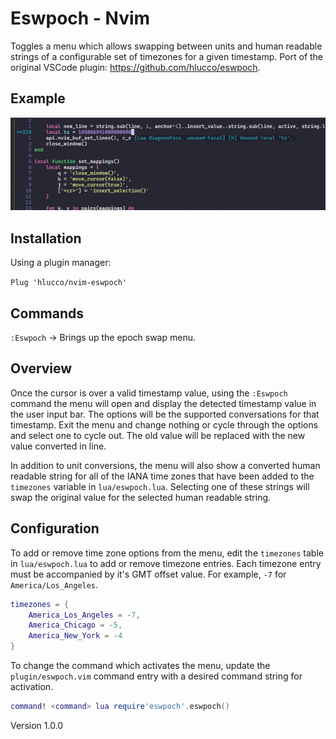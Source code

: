 # Eswpoch - Nvim

Toggles a menu which allows swapping between units and human readable strings of a configurable set of timezones
for a given timestamp. Port of the original VSCode plugin: https://github.com/hlucco/eswpoch.

## Example

![example gif](https://raw.githubusercontent.com/hlucco/nvim-eswpoch/master/example.gif)

## Installation

Using a plugin manager:

`Plug 'hlucco/nvim-eswpoch'`

## Commands

`:Eswpoch` -> Brings up the epoch swap menu.

## Overview

Once the cursor is over a valid timestamp value, using the `:Eswpoch` command the menu will open
and display the detected timestamp value in the user input bar. The options will be the supported conversations for that timestamp. Exit the menu and 
change nothing or cycle through the options and select one to cycle out. The old value will be replaced with the new value converted in line.

In addition to unit conversions, the menu will also show a converted human readable string for all of the IANA time zones that have been added to the
`timezones` variable in `lua/eswpoch.lua`. Selecting one of these strings will swap the original value for the selected human readable string. 

## Configuration

To add or remove time zone options from the menu, edit the `timezones` table in `lua/eswpoch.lua` to add
or remove timezone entries. Each timezone entry must be accompanied by it's GMT offset value. For example,
`-7` for `America/Los_Angeles`.

```lua
timezones = {
    America_Los_Angeles = -7,
    America_Chicago = -5,
    America_New_York = -4
}
```

To change the command which activates the menu, update the `plugin/eswpoch.vim` command entry
with a desired command string for activation.

```lua
command! <command> lua require'eswpoch'.eswpoch()
```

Version 1.0.0
